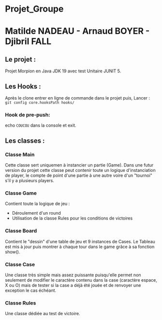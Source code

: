 # Projet_Groupe

# Matilde NADEAU - Arnaud BOYER - Djibril FALL

## Le projet :

Projet Morpion en Java JDK 19 avec test Unitaire JUNIT 5.

## Les Hooks :

Après le clone entrer en ligne de commande dans le projet puis,
Lancer : `git config core.hooksPath hooks/`

### Hook de pre-push:

echo `COUCOU` dans la console et exit.

## Les classes :

### Classe Main

Cette classe sert uniquemen à instancier un partie (Game). Dans une futur version du projet cette classe peut contenir toute un logique d'instanciation de player, le compte de point d'une partie à une autre voire d'un "tournoi" s'il y a plusieurs players.

### Classe Game

Contient toute la logique de jeu :

- Déroulement d'un round
- Utilisation de la classe Rules pour les conditions de victoires

### Classe Board

Contient le "dessin" d'une table de jeu et 9 instances de Cases. Le Tableau est mis à jour puis montrer à chaque tour dans le game grâce à sa fonction show().

### Classe Case

Une classe très simple mais assez puissante puisqu'elle permet non seulement de modifier le caractère contenu dans la case (caractère espace, X ou O) mais de tester si la case a déjà été jouée et de renvoyer une exception le cas échéant.

### Classe Rules

Une classe dédiée au test de victoire.
